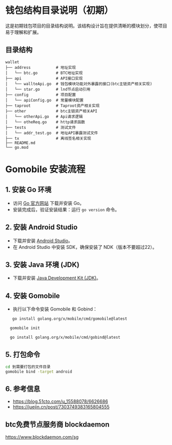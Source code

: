 # 钱包结构目录说明（初期）

这是初期钱包项目的目录结构说明。该结构设计旨在提供清晰的模块划分，使项目易于理解和扩展。

## 目录结构

```plaintext
wallet
├── address           # 地址实现
│   └── btc.go        # BTC地址实现
├── api               # API接口实现
│   └── wallteApi.go  # 钱包模块功能对外暴露的接口(btc主链资产相关实现)
│   └── star.go       # lnd节点启动引用
├── config            # 项目配置
│   └── apiConfig.go  # 常量模块配置
├── taproot           # Taproot资产相关实现
├── other             # btc主链资产相关API
│   └── otherApi.go   # Api请求逻辑
│   └── otheReq.go    # http请求函数
├── tests             # 测试文件
│   └── addr_test.go  # 地址API暴露测试文件
├── tx                # 离线签名相关实现
├── README.md  
└── go.mod
```


# Gomobile 安装流程

## 1. 安装 Go 环境
- 访问 [Go 官方网站](https://golang.org/dl/) 下载并安装 Go。
- 安装完成后，验证安装结果：运行 `go version` 命令。

## 2. 安装 Android Studio
- 下载并安装 [Android Studio](https://developer.android.com/studio)。
- 在 Android Studio 中安装 SDK，确保安装了 NDK（版本不要超过22）。

## 3. 安装 Java 环境 (JDK)
- 下载并安装 [Java Development Kit (JDK)](https://www.oracle.com/java/technologies/javase-downloads.html)。

## 4. 安装 Gomobile
- 执行以下命令安装 Gomobile 和 Gobind：
```bash
   go install golang.org/x/mobile/cmd/gomobile@latest
```
```bash
  gomobile init
```
```bash
  go install golang.org/x/mobile/cmd/gobind@latest
```

## 5. 打包命令
```bash
cd 到需要打包的文件目录
gomobile bind -target android 
```

## 6. 参考信息
- https://blog.51cto.com/u_15588078/6626686
- https://juejin.cn/post/7303749383165804555

## btc免费节点服务商 blockdaemon 
https://www.blockdaemon.com/sg